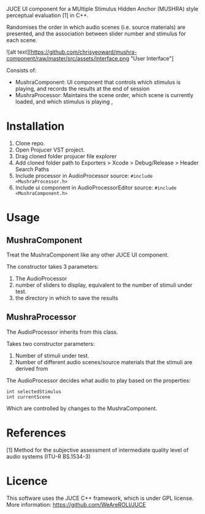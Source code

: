 JUCE UI component for a MUltiple Stimulus Hidden Anchor (MUSHRA) style perceptual evaluation [1] in C++.

Randomises the order in which audio scenes (i.e. source materials) are presented, and the association between slider number and stimulus for each scene.

![alt text][https://github.com/chrisyeoward/mushra-component/raw/master/src/assets/interface.png "User Interface"]


Consists of:
- MushraComponent: UI component that controls which stimulus is playing, and records the results at the end of session
- MushraProcessor: Maintains the scene order, which scene is currently loaded, and which stimulus is playing ,

# Installation

1. Clone repo.
2. Open Projucer VST project.
3. Drag cloned folder projucer file explorer
4. Add cloned folder path to Exporters > Xcode > Debug/Release > Header Search Paths
5. Include processor in AudioProcessor source: `#include <MushraProcessor.h>`
6. Include ui component in AudioProcessorEditor source: `#include <MushraComponent.h>`

# Usage
## MushraComponent

Treat the MushraComponent like any other JUCE UI component.

The constructor takes 3 parameters:
1. The AudioProcessor
2. number of sliders to display, equivalent to the number of stimuli under test.
3. the directory in which to save the results


<!-- show/hide reference button -->

## MushraProcessor

The AudioProcessor inherits from this class.

Takes two constructor parameters:
1. Number of stimuli under test.
2. Number of different audio scenes/source materials that the stimuli are derived from

The AudioProcessor decides what audio to play based on the properties:

```
int selectedStimulus
int currentScene
```

Which are controlled by changes to the MushraComponent.


# References
[1] Method for the subjective assessment of intermediate quality level of audio systems (ITU-R BS.1534-3)

# Licence
This software uses the JUCE C++ framework, which is under GPL license. More information: https://github.com/WeAreROLI/JUCE
